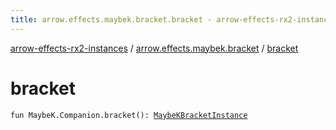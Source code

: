 ```yaml
---
title: arrow.effects.maybek.bracket.bracket - arrow-effects-rx2-instances
---
```


[arrow-effects-rx2-instances](../index.html) / [arrow.effects.maybek.bracket](index.html) / [bracket](./bracket.html)

# bracket

`fun MaybeK.Companion.bracket(): `[`MaybeKBracketInstance`](../arrow.effects/-maybe-k-bracket-instance/index.html)